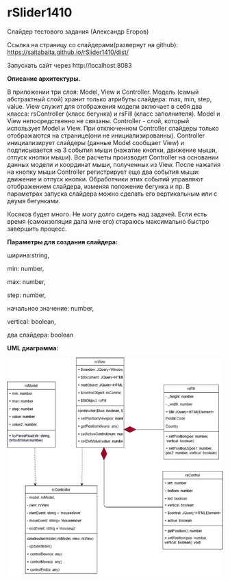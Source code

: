 # rSlider1410
Слайдер тестового задания (Александр Егоров)

Ссылка на страницу со слайдерами(развернут на github): https://saitabaita.github.io/rSlider1410/dist/

Запускать сайт через http://localhost:8083

<b>Описание архитектуры.</b>

В приложении три слоя: Model, View и Controller. Модель (самый абстрактный слой) хранит только атрибуты слайдера: max, min, step, value. View служит для отображения модели включает в себя два класса: rsController (класс бегунка) и rsFill (класс заполнителя). Model и View непосредственно не связаны. Controller - слой, который использует Model и View. При отключенном Controller слайдеры только отображаются на странице(они не инициализированны). Controller инициализирует слайдеры (данные Model сообщает View) и подписывается на 3 события мыши (нажатие кнопки, движение мыши, отпуск кнопки мыши). Все расчеты производит Controller на основании данных модели и координат мыши, полученных из View. После нажатия на кнопку мыши Controller регистрирует еще два события мыши: движение и отпуск кнопки. Обработчики этих событий управляют отображением слайдера, изменяя положение бегунка и пр. В параметрах запуска слайдера можно сделать его вертикальным или с двумя бегунками.

Косяков будет много. Не могу долго сидеть над задачей. Если есть время (самоизоляция дала мне его) стараюсь максимально быстро завершить процесс. 

<b>Параметры для создания слайдера: </b>

ширина:string, 

min: number, 

max: number, 

step: number, 

начальное значение: number, 

vertical: boolean, 

два слайдера: boolean

<b>UML диаграмма:</b>

<img src="rSlider1410.jpg"/>
